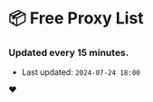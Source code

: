 # :package: Free Proxy List
### Updated every 15 minutes.

- Last updated: `2024-07-24 18:00`

:heart:
